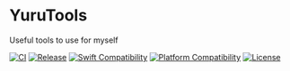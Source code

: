 # YuruTools
Useful tools to use for myself

[![CI](https://github.com/yukiny0811/YuruTools/actions/workflows/main.yml/badge.svg?branch=main)](https://github.com/yukiny0811/YuruTools/actions/workflows/main.yml)
[![Release](https://img.shields.io/github/v/release/yukiny0811/YuruTools)](https://github.com/yukiny0811/YuruTools/releases/latest)
[![Swift Compatibility](https://img.shields.io/endpoint?url=https%3A%2F%2Fswiftpackageindex.com%2Fapi%2Fpackages%2Fyukiny0811%2FYuruTools%2Fbadge%3Ftype%3Dswift-versions)](https://swiftpackageindex.com/yukiny0811/YuruTools)
[![Platform Compatibility](https://img.shields.io/endpoint?url=https%3A%2F%2Fswiftpackageindex.com%2Fapi%2Fpackages%2Fyukiny0811%2FYuruTools%2Fbadge%3Ftype%3Dplatforms)](https://swiftpackageindex.com/uhooi/swift-string-transform)
[![License](https://img.shields.io/github/license/yukiny0811/YuruTools)](https://github.com/yukiny0811/YuruTools/blob/main/LICENSE)
